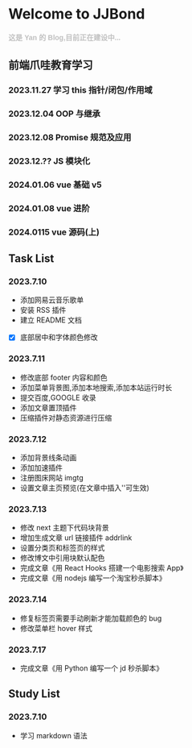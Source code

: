 <!--
 * @Descripttion:
 * @version:
 * @Author: 雷宇琦
 * @Date: 2023-07-10 16:01:45
 * @LastEditors: 雷宇琦
 * @LastEditTime: 2024-01-08 08:52:16
-->

# Welcome to JJBond

**<font face="Helvetica" color="#C0C0C0">这是 Yan 的 Blog,目前正在建设中...</font>**

## 前端爪哇教育学习

### 2023.11.27 学习 this 指针/闭包/作用域

### 2023.12.04 OOP 与继承

### 2023.12.08 Promise 规范及应用

### 2023.12.?? JS 模块化

### 2024.01.06 vue 基础 v5

### 2024.01.08 vue 进阶

### 2024.0115 vue 源码(上)

## Task List

### 2023.7.10

- 添加网易云音乐歌单
- 安装 RSS 插件
- 建立 README 文档
- [x] 底部居中和字体颜色修改

### 2023.7.11

- 修改底部 footer 内容和颜色
- 添加菜单背景图,添加本地搜索,添加本站运行时长
- 提交百度,GOOGLE 收录
- 添加文章置顶插件
- 压缩插件对静态资源进行压缩

### 2023.7.12

- 添加背景线条动画
- 添加加速插件
- 注册图床网站 imgtg
- 设置文章主页预览(在文章中插入'<!--more-->'可生效)

### 2023.7.13

- 修改 next 主题下代码块背景
- 增加生成文章 url 链接插件 addrlink
- 设置分类页和标签页的样式
- 修改博文中引用块默认配色
- 完成文章《用 React Hooks 搭建一个电影搜索 App》
- 完成文章《用 nodejs 编写一个淘宝秒杀脚本》

### 2023.7.14

- 修复标签页需要手动刷新才能加载颜色的 bug
- 修改菜单栏 hover 样式

### 2023.7.17

- 完成文章《用 Python 编写一个 jd 秒杀脚本》

## Study List

### 2023.7.10

- 学习 markdown 语法
